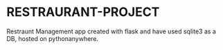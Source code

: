 # RESTRAURANT-PROJECT

Restraunt Management app created with flask and have used sqlite3 as a DB, hosted on pythonanywhere.
